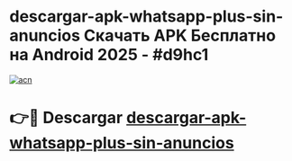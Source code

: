 # descargar-apk-whatsapp-plus-sin-anuncios Скачать APK Бесплатно на Android 2025 - #d9hc1

[![acn](https://github.com/user-attachments/assets/0f9c940e-d8b0-45ae-aac7-cd30a18b3e1c)](https://apps.freeplayer.one?title=descargar-apk-whatsapp-plus-sin-anuncios&ref=9RF)

# 👉🔴 Descargar [descargar-apk-whatsapp-plus-sin-anuncios](https://apps.freeplayer.one?title=descargar-apk-whatsapp-plus-sin-anuncios&ref=9RF)